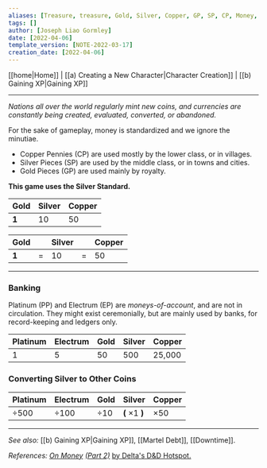 ```yaml
---
aliases: [Treasure, treasure, Gold, Silver, Copper, GP, SP, CP, Money, Economy]
tags: []
author: [Joseph Liao Gormley]
date: [2022-04-06]
template_version: [NOTE-2022-03-17]
creation_date: [2022-04-06]
---
```

[[home|Home]] | [[a) Creating a New Character|Character Creation]] | [[b) Gaining XP|Gaining XP]]
___
*Nations all over the world regularly mint new coins, and currencies are constantly being created, evaluated, converted, or abandoned.*

For the sake of gameplay, money is standardized and we ignore the minutiae.

- Copper Pennies (CP) are used mostly by the lower class, or in villages.
- Silver Pieces (SP) are used by the middle class, or in towns and cities. 
- Gold Pieces (GP) are used mainly by royalty.

**This game uses the Silver Standard.** 

<!--Costs will be listed in Silver or Copper, which can be very loosely approximated to 1 SP =$15 to $25, and 1 CP = $3-8.-->

| Gold  | Silver | Copper |
|:----- |:------ |:------ |
| **1** | 10     | 50     |

| Gold  |     | Silver |     | Copper |
|:----- | :--- |:------ | :--- |:------ |
| **1** | =   | 10     | =   | 50     |


___
### Banking
Platinum (PP) and Electrum (EP) are *moneys-of-account*, and are not in circulation. They might exist ceremonially, but are mainly used by banks, for record-keeping and ledgers only.

| Platinum | Electrum | Gold | Silver | Copper |
|:-------- |:-------- |:---- |:------ |:------ |
| 1        | 5        | 50   | 500    | 25,000 |

### **Converting Silver to Other Coins**

| Platinum   | Electrum   | Gold      | Silver                 | Copper      |
|:---------- |:---------- |:--------- |:---------------------- |:----------- |
| $\div 500$ | $\div 100$ | $\div 10$ | **(** $\times 1$ **)** | $\times 50$ |

___
*See also:* [[b) Gaining XP|Gaining XP]], [[Martel Debt]], [[Downtime]].

*References:* [*On Money*](https://deltasdnd.blogspot.com/2010/03/on-money.html) [*(Part 2)*](https://deltasdnd.blogspot.com/2010/05/money-results.html) [by Delta's D&D Hotspot.](https://deltasdnd.blogspot.com/2010/03/on-money.html)
